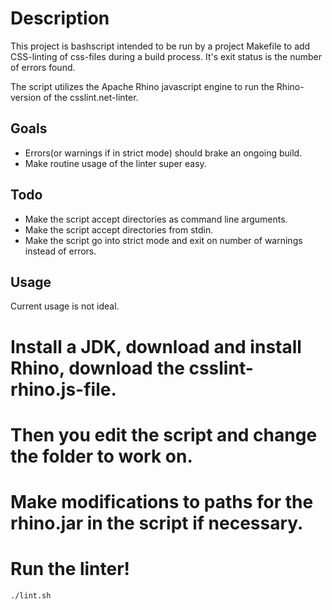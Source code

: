 Description
===========
This project is bashscript intended to be run by a project Makefile to add CSS-linting of css-files during a build process. It's exit status is the number of errors found.

The script utilizes the Apache Rhino javascript engine to run the Rhino-version of the csslint.net-linter.

Goals
-----
* Errors(or warnings if in strict mode) should brake an ongoing build.
* Make routine usage of the linter super easy.

Todo
----
* Make the script accept directories as command line arguments.
* Make the script accept directories from stdin.
* Make the script go into strict mode and exit on number of warnings instead of errors.

Usage
-----
Current usage is not ideal. 

# Install a JDK, download and install Rhino, download the csslint-rhino.js-file.
# Then you edit the script and change the folder to work on.
# Make modifications to paths for the rhino.jar in the script if necessary.
# Run the linter!

    ./lint.sh

